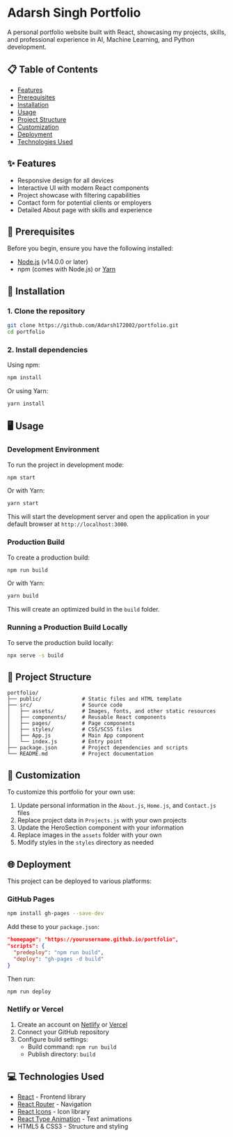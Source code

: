 # Adarsh Singh Portfolio

A personal portfolio website built with React, showcasing my projects, skills, and professional experience in AI, Machine Learning, and Python development.

## 📋 Table of Contents
- [Features](#features)
- [Prerequisites](#prerequisites)
- [Installation](#installation)
- [Usage](#usage)
- [Project Structure](#project-structure)
- [Customization](#customization)
- [Deployment](#deployment)
- [Technologies Used](#technologies-used)

## ✨ Features
- Responsive design for all devices
- Interactive UI with modern React components
- Project showcase with filtering capabilities
- Contact form for potential clients or employers
- Detailed About page with skills and experience

## 🔧 Prerequisites
Before you begin, ensure you have the following installed:
- [Node.js](https://nodejs.org/) (v14.0.0 or later)
- npm (comes with Node.js) or [Yarn](https://yarnpkg.com/)

## 🚀 Installation

### 1. Clone the repository
```bash
git clone https://github.com/Adarsh172002/portfolio.git
cd portfolio
```

### 2. Install dependencies
Using npm:
```bash
npm install
```

Or using Yarn:
```bash
yarn install
```

## 🖥️ Usage

### Development Environment
To run the project in development mode:

```bash
npm start
```

Or with Yarn:
```bash
yarn start
```

This will start the development server and open the application in your default browser at `http://localhost:3000`.

### Production Build
To create a production build:

```bash
npm run build
```

Or with Yarn:
```bash
yarn build
```

This will create an optimized build in the `build` folder.

### Running a Production Build Locally
To serve the production build locally:

```bash
npx serve -s build
```

## 📂 Project Structure
```
portfolio/
├── public/             # Static files and HTML template
├── src/                # Source code
│   ├── assets/         # Images, fonts, and other static resources
│   ├── components/     # Reusable React components
│   ├── pages/          # Page components
│   ├── styles/         # CSS/SCSS files
│   ├── App.js          # Main App component
│   └── index.js        # Entry point
├── package.json        # Project dependencies and scripts
└── README.md           # Project documentation
```

## 🔄 Customization
To customize this portfolio for your own use:

1. Update personal information in the `About.js`, `Home.js`, and `Contact.js` files
2. Replace project data in `Projects.js` with your own projects
3. Update the HeroSection component with your information
4. Replace images in the `assets` folder with your own
5. Modify styles in the `styles` directory as needed

## 🌐 Deployment
This project can be deployed to various platforms:

### GitHub Pages
```bash
npm install gh-pages --save-dev
```

Add these to your `package.json`:
```json
"homepage": "https://yourusername.github.io/portfolio",
"scripts": {
  "predeploy": "npm run build",
  "deploy": "gh-pages -d build"
}
```

Then run:
```bash
npm run deploy
```

### Netlify or Vercel
1. Create an account on [Netlify](https://www.netlify.com/) or [Vercel](https://vercel.com/)
2. Connect your GitHub repository
3. Configure build settings:
   - Build command: `npm run build`
   - Publish directory: `build`

## 💻 Technologies Used
- [React](https://reactjs.org/) - Frontend library
- [React Router](https://reactrouter.com/) - Navigation
- [React Icons](https://react-icons.github.io/react-icons/) - Icon library
- [React Type Animation](https://www.npmjs.com/package/react-type-animation) - Text animations
- HTML5 & CSS3 - Structure and styling 